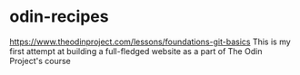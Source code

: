 # odin-recipes
https://www.theodinproject.com/lessons/foundations-git-basics
This is my first attempt at building a full-fledged website as a part of The Odin Project's course